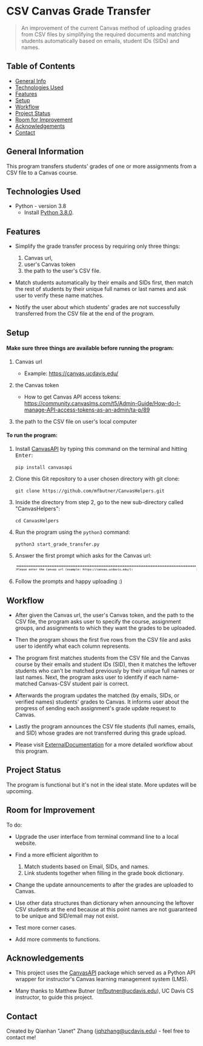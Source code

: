 # CSV Canvas Grade Transfer
> An improvement of the current Canvas method of uploading grades from CSV files by simplifying the required documents 
> and matching students automatically based on emails, student IDs (SIDs) and names.

## Table of Contents
* [General Info](#general-information)
* [Technologies Used](#technologies-used)
* [Features](#features)
* [Setup](#setup)
* [Workflow](#workflow)
* [Project Status](#project-status)
* [Room for Improvement](#room-for-improvement)
* [Acknowledgements](#acknowledgements)
* [Contact](#contact)
<!-- * [License](#license) -->


## General Information
This program transfers students' grades of one or more assignments from a CSV file to a Canvas course. 



## Technologies Used
- Python - version 3.8
  - Install [Python 3.8.0](https://www.python.org/downloads/release/python-380/).


## Features
- Simplify the grade transfer process by requiring only three things:
    1. Canvas url, 
    2. user's Canvas token
    3. the path to the user's CSV file. 


- Match students automatically by their emails and SIDs first, then match the rest of students by their
unique full names or last names and ask user to verify these name matches.

- Notify the user about which students' grades are not successfully transferred from the CSV file at the end of the program. 



## Setup
#### Make sure three things are available before running the program:
1. Canvas url 
    - Example: https://canvas.ucdavis.edu/
    
2. the Canvas token 
    - How to get Canvas API access tokens: https://community.canvaslms.com/t5/Admin-Guide/How-do-I-manage-API-access-tokens-as-an-admin/ta-p/89

3. the path to the CSV file on user's local computer

#### To run the program:

1. Install [CanvasAPI](https://github.com/ucfopen/canvasapi) by typing this command on the terminal and hitting <kbd>Enter</kbd>:

    `pip install canvasapi`

2. Clone this Git repository to a user chosen directory with git clone:   

    `git clone https://github.com/mfbutner/CanvasHelpers.git`

3. Inside the directory from step 2, go to the new sub-directory called "CanvasHelpers":   

    `cd CanvasHelpers`
   
4. Run the program using the `python3` command:

    `python3 start_grade_transfer.py`

5. Answer the first prompt which asks for the Canvas url:

    ![First_prompt_example](./first_prompt.png)
    
6. Follow the prompts and happy uploading :)


## Workflow
- After given the Canvas url, the user's Canvas token, and the path to the CSV file, the program asks user to 
specify the course, assignment groups, and assignments to which they want the grades to be uploaded. 

- Then the program shows the first five rows from the CSV file and asks user to identify what each column represents.

- The program first matches students from the CSV file and the Canvas course by their emails and student IDs (SID), then 
it matches the leftover students who can't be matched previously by their unique full names or last names. Next, the 
program asks user to identify if each name-matched Canvas-CSV student pair is correct.

- Afterwards the program updates the matched (by emails, SIDs, or verified names) students' grades to Canvas. It informs 
user about the progress of sending each assignment's grade update request to Canvas.

- Lastly the program announces the CSV file students (full names, emails, and SID) whose grades are not transferred during
this grade upload. 

- Please visit [ExternalDocumentation](./ExternalDocumentation) for a more detailed workflow about this program. 



## Project Status
The program is functional but it's not in the ideal state. More updates will be upcoming.


## Room for Improvement
To do:
- Upgrade the user interface from terminal command line to a local website.

- Find a more efficient algorithm to 
    1. Match students based on Email, SIDs, and names. 
    2. Link students together when filling in the grade book dictionary.

- Change the update announcements to after the grades are uploaded to Canvas.

- Use other data structures than dictionary when announcing the leftover CSV students at the end because at this point 
names are not guaranteed to be unique and SID/email may not exist.

- Test more corner cases.

- Add more comments to functions. 



## Acknowledgements
- This project uses the [CanvasAPI](https://github.com/ucfopen/canvasapi) package which served as a Python API wrapper for
instructor's Canvas learning management system (LMS).   

- Many thanks to Matthew Butner (mfbutner@ucdavis.edu), UC Davis CS instructor, to guide this project.



## Contact
Created by Qianhan "Janet" Zhang (jqhzhang@ucdavis.edu) - feel free to contact me!

